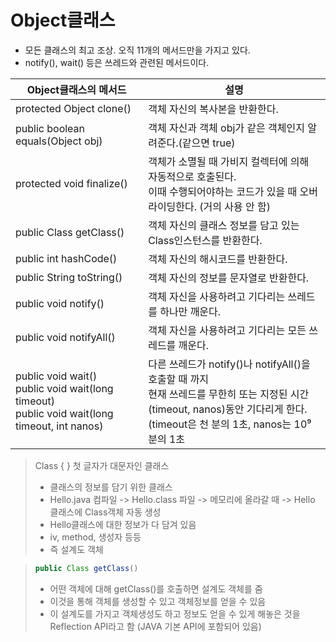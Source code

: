 # Object클래스
    
- 모든 클래스의 최고 조상. 오직 11개의 메서드만을 가지고 있다.
- notify(), wait() 등은 쓰레드와 관련된 메서드이다.

| Object클래스의 메서드                                                                                       | 설명                                                                                                                                   |
|------------------------------------------------------------------------------------------------------|--------------------------------------------------------------------------------------------------------------------------------------|
| protected Object clone()                                                                             | 객체 자신의 복사본을 반환한다.                                                                                                                    |
| public boolean equals(Object obj)                                                                    | 객체 자신과 객체 obj가 같은 객체인지 알려준다.(같으면 true)                                                                                               |
| protected void finalize()                                                                            | 객체가 소멸될 때 가비지 컬렉터에 의해 자동적으로 호출된다.</br> 이때 수행되어야하는 코드가 있을 때 오버라이딩한다. (거의 사용 안 함)                                                      |
| public Class getClass()                                                                              | 객체 자신의 클래스 정보를 담고 있는 Class인스턴스를 반환한다.                                                                                                |
| public int hashCode()                                                                                | 객체 자신의 해시코드를 반환한다.                                                                                                                   |
| public String toString()                                                                             | 객체 자신의 정보를 문자열로 반환한다.                                                                                                                |
| public void notify()                                                                                 | 객체 자신을 사용하려고 기다리는 쓰레드를 하나만 깨운다.                                                                                                      |
| public void notifyAll()                                                                              | 객체 자신을 사용하려고 기다리는 모든 쓰레드를 깨운다.                                                                                                       |
| public void wait()</br>public void wait(long timeout)</br> public void wait(long timeout, int nanos) | 다른 쓰레드가 notify()나 notifyAll()을 호출할 때 까지</br> 현재 쓰레드를 무한히 또는 지정된 시간(timeout, nanos)동안 기다리게 한다.</br>(timeout은 천 분의 1초, nanos는 10⁹분의 1초 |



> Class { } 첫 글자가 대문자인 클래스 
>   - 클래스의 정보를 담기 위한 클래스
>   - Hello.java 컴파일 -> Hello.class 파일 -> 메모리에 올라갈 때 -> Hello 클래스에 Class객체 자동 생성
>   - Hello클래스에 대한 정보가 다 담겨 있음
>   - iv, method, 생성자 등등
>   - 즉 설계도 객체

>
>```java
> public Class getClass()
>```
> - 어떤 객체에 대해 getClass()를 호출하면 설계도 객체를 줌
> - 이것을 통해 객체를 생성할 수 있고 객체정보를 얻을 수 있음
> - 이 설계도를 가지고 객체생성도 하고 정보도 얻을 수 있게 해놓은 것을 Reflection API라고 함 (JAVA 기본 API에 포함되어 있음)
